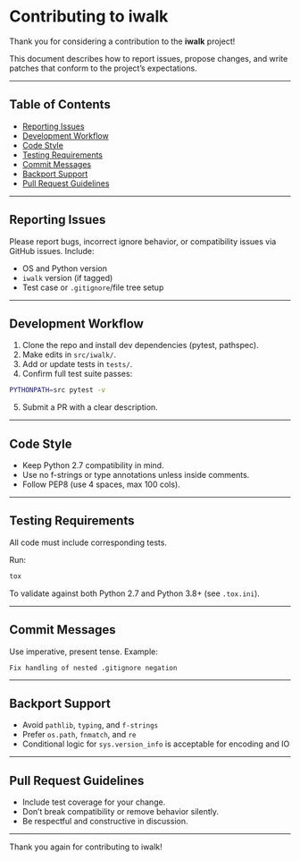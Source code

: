 # Contributing to iwalk

Thank you for considering a contribution to the **iwalk** project!

This document describes how to report issues, propose changes, and write patches that conform to the project’s expectations.

---

## Table of Contents

- [Reporting Issues](#reporting-issues)
- [Development Workflow](#development-workflow)
- [Code Style](#code-style)
- [Testing Requirements](#testing-requirements)
- [Commit Messages](#commit-messages)
- [Backport Support](#backport-support)
- [Pull Request Guidelines](#pull-request-guidelines)

---

## Reporting Issues

Please report bugs, incorrect ignore behavior, or compatibility issues via GitHub issues. Include:

- OS and Python version
- `iwalk` version (if tagged)
- Test case or `.gitignore`/file tree setup

---

## Development Workflow

1. Clone the repo and install dev dependencies (pytest, pathspec).
2. Make edits in `src/iwalk/`.
3. Add or update tests in `tests/`.
4. Confirm full test suite passes:

```bash
PYTHONPATH=src pytest -v
```

5. Submit a PR with a clear description.

---

## Code Style

- Keep Python 2.7 compatibility in mind.
- Use no f-strings or type annotations unless inside comments.
- Follow PEP8 (use 4 spaces, max 100 cols).

---

## Testing Requirements

All code must include corresponding tests.

Run:

```bash
tox
```

To validate against both Python 2.7 and Python 3.8+ (see `.tox.ini`).

---

## Commit Messages

Use imperative, present tense. Example:

```
Fix handling of nested .gitignore negation
```

---

## Backport Support

- Avoid `pathlib`, `typing`, and `f-strings`
- Prefer `os.path`, `fnmatch`, and `re`
- Conditional logic for `sys.version_info` is acceptable for encoding and IO

---

## Pull Request Guidelines

- Include test coverage for your change.
- Don’t break compatibility or remove behavior silently.
- Be respectful and constructive in discussion.

---

Thank you again for contributing to iwalk!
